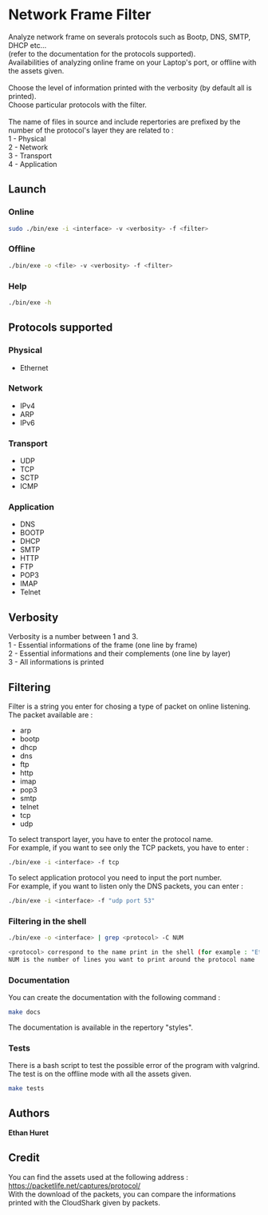 # Network Frame Filter

Analyze network frame on severals protocols such as Bootp, DNS, SMTP, DHCP etc... <br />
(refer to the documentation for the protocols supported). <br />
Availabilities of analyzing online frame on your Laptop's port, or offline with the assets given. <br />
<br />
Choose the level of information printed with the verbosity (by default all is printed). <br />
Choose particular protocols with the filter. <br />
<br />
The name of files in source and include repertories are prefixed by the number of the protocol's layer they are related to : <br />
1 - Physical <br />
2 - Network <br />
3 - Transport <br />
4 - Application <br />

## Launch

### Online

```bash
sudo ./bin/exe -i <interface> -v <verbosity> -f <filter>
```

### Offline

```bash
./bin/exe -o <file> -v <verbosity> -f <filter>
```

### Help

```bash
./bin/exe -h
```

## Protocols supported

### Physical

- Ethernet

### Network

- IPv4
- ARP
- IPv6

### Transport

- UDP
- TCP
- SCTP
- ICMP

### Application

- DNS
- BOOTP
- DHCP
- SMTP
- HTTP
- FTP
- POP3
- IMAP
- Telnet

## Verbosity

Verbosity is a number between 1 and 3. <br />
1 - Essential informations of the frame (one line by frame) <br />
2 - Essential informations and their complements (one line by layer)<br />
3 - All informations is printed<br />

## Filtering

Filter is a string you enter for chosing a type of packet on online listening. <br />
The packet available are : <br />

- arp
- bootp
- dhcp
- dns
- ftp
- http
- imap
- pop3
- smtp
- telnet
- tcp
- udp

To select transport layer, you have to enter the protocol name. <br />
For example, if you want to see only the TCP packets, you have to enter : <br />

```bash
./bin/exe -i <interface> -f tcp
```

To select application protocol you need to input the port number. <br />
For example, if you want to listen only the DNS packets, you can enter : <br />

```bash
./bin/exe -i <interface> -f "udp port 53"
```

### Filtering in the shell

```bash
./bin/exe -o <interface> | grep <protocol> -C NUM

<protocol> correspond to the name print in the shell (for example : "Ethernet")
NUM is the number of lines you want to print around the protocol name 
```

### Documentation

You can create the documentation with the following command : <br />

```bash
make docs
```

The documentation is available in the repertory "styles". <br />

### Tests

There is a bash script to test the possible error of the program with valgrind. <br />
The test is on the offline mode with all the assets given. <br />

```bash
make tests
```

## Authors

**Ethan Huret**

## Credit

You can find the assets used at the following address : <br />
<https://packetlife.net/captures/protocol/> <br />
With the download of the packets, you can compare the informations printed with the CloudShark given by packets. <br />
